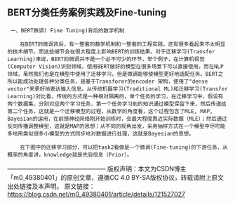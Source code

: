 ## BERT分类任务案例实践及Fine-tuning


     一、BERT微调( Fine Tuning)背后的数学机制

        在BERT的微调背后，有一整套的数学机制和一整套的工程实践，还有很多看起来不太明显的技术细节，而这些细节会在很大程度上影响BERT的训练结果。对于迁移学习(Transfer Learning)来说，BERT的微调并不是一个必不可少的环节，举个例子，在计算机视觉(Computer Vision)识别领域，使用BERT做好的模型在很多场景下可以直接使用，而在NLP领域，虽然我们也是在模型中使用了迁移学习，但是微调能够使模型更好地适配任务。BERT之所以能成功处理各种分类任务，是基于Transforer的encoder 架构，使用了"dense vector"来更好地表达输入信息。从传统机器学习(Traditional ML)和迁移学习(Transfer Learning)对比看，传统的方式是一种相对隔离的，单个任务的学习，在迁移学习中，假设有两个数据集，分别对应两个学习任务，第一个任务学习到的知识通过模型保留下来，然后传递给第二个任务，这就是一个迁移模型的过程，从数学的角度看，这个过程包含了MLE, MAP, Bayesian的运用，在前馈神经网络刚开始训练时，会最大程度靠近实际数据（MLE）；然后通过反向传播调整模型，这就是MAP的思想；从不同的视角出发，采用抽样方式在一个模型中尽可能多地用类似很多小模型的方式同步地对数据进行处理，这就是Bayesian的思想。

        在下图中的迁移学习部分，可以把task2看做是一个微调(Fine-tuning)的下游任务，从概率的角度讲，knowledge就是先验信息（Prior）。

————————————————
版权声明：本文为CSDN博主「m0_49380401」的原创文章，遵循CC 4.0 BY-SA版权协议，转载请附上原文出处链接及本声明。
原文链接：https://blog.csdn.net/m0_49380401/article/details/121527027
